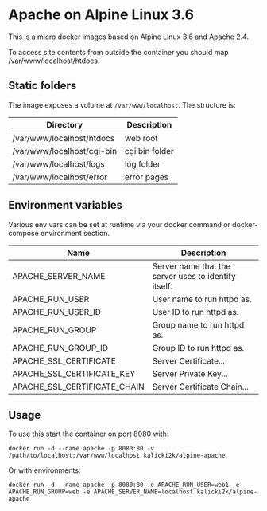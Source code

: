 # Apache on Alpine Linux 3.6
This is a micro docker images based on Alpine Linux 3.6 and Apache 2.4.

To access site contents from outside the container you should map /var/www/localhost/htdocs.

## Static folders
The image exposes a volume at `/var/www/localhost`. The structure is:

| Directory                  | Description    |
| -------------------------- | -------------- |
| /var/www/localhost/htdocs  | web root       |
| /var/www/localhost/cgi-bin | cgi bin folder |
| /var/www/localhost/logs    | log folder     | 
| /var/www/localhost/error   | error pages    | 

## Environment variables
Various env vars can be set at runtime via your docker command or docker-compose environment section.

| Name                         | Description                                          |
| ---------------------------- | ---------------------------------------------------- |
| APACHE_SERVER_NAME           | Server name that the server uses to identify itself. |
| APACHE_RUN_USER              | User name to run httpd as.                           |
| APACHE_RUN_USER_ID           | User ID to run httpd as.                             |
| APACHE_RUN_GROUP             | Group name to run httpd as.                          |
| APACHE_RUN_GROUP_ID          | Group ID to run httpd as.                            |
| APACHE_SSL_CERTIFICATE       | Server Certificate...                                |
| APACHE_SSL_CERTIFICATE_KEY   | Server Private Key...                                |
| APACHE_SSL_CERTIFICATE_CHAIN | Server Certificate Chain...                          |

## Usage

To use this start the container on port 8080 with:
```
docker run -d --name apache -p 8080:80 -v /path/to/localhost:/var/www/localhost kalicki2k/alpine-apache
```

Or with environments:

```
docker run -d --name apache -p 8080:80 -e APACHE_RUN_USER=web1 -e APACHE_RUN_GROUP=web -e APACHE_SERVER_NAME=localhost kalicki2k/alpine-apache
```